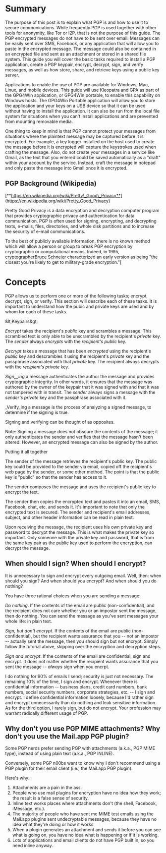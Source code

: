 # Summary

The purpose of this post is to explain what PGP is and how to use it to secure communications. While frequently PGP is used together with other tools for anonymity, like Tor or I2P, that is not the purpose of this guide. The PGP encrypted messages do not have to be sent over email. Messages can be easily sent over SMS, Facebook, or any application that will allow you to paste in the encrypted message. The message could also be contained in an encrypted file and sent as an attachment or stored in a shared file system. This guide you will cover the basic tasks required to install a PGP application, create a PGP keypair, encrypt, decrypt, sign, and verify messages, as well as how store, share, and retrieve keys using a public key server.

Applications to enable the use of PGP are available for Windows, Mac, Linux, and mobile devices. This guide will use Kleopatra and GPA as part of the GPG4Win application, or GPG4Win portable, to enable this capability on Windows hosts. The GPG4Win Portable application will allow you to store the application and your keys on a USB device so that it can be used without having to install the application. It can also be run from the local file system for situations when you can&#39;t install applications and are prevented from mounting removable media.

One thing to keep in mind is that PGP cannot protect your messages from situations where the plaintext message may be captured before it is encrypted. For example, a key logger installed on the host used to create the message before it is encrypted will capture the keystrokes used when crafting the message. Also, do not create your messages in a service like Gmail, as the text that you entered could be saved automatically as a &quot;draft&quot; within your account by the service. Instead, craft the message in notepad and only paste the message into Gmail once it is encrypted.

## PGP Background (Wikipedia)

[**https://en.wikipedia.org/wiki/Pretty\_Good\_Privacy**](https://en.wikipedia.org/wiki/Pretty_Good_Privacy)

Pretty Good Privacy is a data encryption and decryption computer program that provides cryptographic privacy and authentication for data communication. PGP is often used for signing, encrypting, and decrypting texts, e-mails, files, directories, and whole disk partitions and to increase the security of e-mail communications.

To the best of publicly available information, there is no known method which will allow a person or group to break PGP encryption by cryptographic or computational means. Indeed, in 1995, [cryptographer](https://en.wikipedia.org/wiki/Cryptographer)[Bruce Schneier](https://en.wikipedia.org/wiki/Bruce_Schneier) characterized an early version as being &quot;the closest you&#39;re likely to get to military-grade encryption.&quot;[[](https://en.wikipedia.org/wiki/Pretty_Good_Privacy#cite_note-2)

# Concepts

PGP allows us to perform one or more of the following tasks; encrypt, decrypt, sign, or verify. This section will describe each of these tasks. It is important to understand how the pubic and private keys are used and by whom for each of these tasks.

\&lt;Keypairs\&gt;

_Encrypt_ takes the recipient&#39;s _public_ key and scrambles a message. This scrambled text is only able to be unscrambled by the recipient&#39;s _private_ key. The _sender_ always _encrypts_ with the _recipient&#39;s public_ key.

_Decrypt_ takes a message that has been _encrypted_ using the recipient&#39;s _public_ key and descrambles it using the recipient&#39;s _private_ key and the passphrase associated with that _private_ key. The recipient always decrypts with the _recipient&#39;s private_ key.

_Sign__ing_ a message authenticates the author the message and provides cryptographic integrity. In other words, it ensures that the message was authored by the owner of the keypair that it was signed with and that it was not tampered with in transit. The _sender_ always signs a message with the _sender&#39;s private_ key and the passphrase associated with it.

_Verify_ing a message is the process of analyzing a signed message, to determine if the signing is true.

Signing and verifying can be thought of as opposites.

Note: Signing a message does not obscure the contents of the message; it only authenticates the sender and verifies that the message hasn&#39;t been altered. However, an encrypted message can also be signed by the author.

Putting it all together

The sender of the message retrieves the recipient&#39;s public key. The public key could be provided to the sender via email, copied off the recipient&#39;s web page by the sender, or some other method. The point is that the public key is &quot;public&quot; so that the sender has access to it.

The sender composes the message and uses the recipient&#39;s public key to encrypt the text.

The sender then copies the encrypted text and pastes it into an email, SMS, Facebook, chat, etc. and sends it. It&#39;s important to note that only the encrypted text is secured. The sender and recipient&#39;s email addresses, subject, and other header information can be read in plain text.

Upon receiving the message, the recipient uses his own private key and password to decrypt the message. This is what makes the private key so important. Only someone with the private key and password, that is from the same key pair as the public key used to perform the encryption, can decrypt the message.

## When should I sign? When should I encrypt?

It is unnecessary to sign and encrypt every outgoing email. Well, then: when should you sign? And when should you encrypt? And when should you do nothing?

You have three rational choices when you are sending a message:

_Do nothing_. If the contents of the email are public (non-confidential), and the recipient does not care whether you or an impostor sent the message, then do nothing. You can send the message as you&#39;ve sent messages your whole life: in plain text.

_Sign, but don&#39;t encrypt_. If the contents of the email are public (non-confidential), but the recipient wants assurance that you -- not an impostor -- actually sent the message, then you should sign but not encrypt. Simply follow the tutorial above, skipping over the encryption and decryption steps.

_Sign and encrypt_. If the contents of the email are confidential, sign and encrypt. It does not matter whether the recipient wants assurance that you sent the message -- _always_ sign when you encrpt.

I do nothing for 90% of emails I send; security is just not necessary. The remaining 10% of the time, I sign and encrypt. Whenever there is confidential information -- business plans, credit card numbers, bank numbers, social security numbers, corporate strategies, etc. -- I sign and encrypt. I define confidential information loosely, because I&#39;d rather sign and encrypt unnecessarily than do nothing and leak sensitive information. As for the third option, I rarely sign, but do not encrypt. Your profession may warrant radically different usage of PGP.

## Why don&#39;t you use PGP MIME attachments? Why don&#39;t you use the Mail.app PGP plugin?

Some PGP nerds prefer sending PGP with attachments (a.k.a., PGP MIME type), instead of using plain text (a.k.a., PGP INLINE).

Conversely, some PGP n00bs want to know why I don&#39;t recommend using a PGP plugin for their email client (i.e., the Mail.app PGP plugin).

Here&#39;s why:

1. Attachments are a pain in the ass.
2. People who use mail plugins for encryption have no idea how they work; the result is a false sense of security.
3. Inline text works places where attachments don&#39;t (the shell, Facebook, iMessage, etc.).
4. The majority of people who have sent me MIME test emails using the Mail.app plugins sent undecryptable messages, because they have no idea what they&#39;re doing or how it works.
5. When a plugin generates an attachment and sends it before you can see what is going on, you have no idea what is happening or if it is working.
6. Lots of applications and email clients do not have PGP built in, so you need inline anyway.

